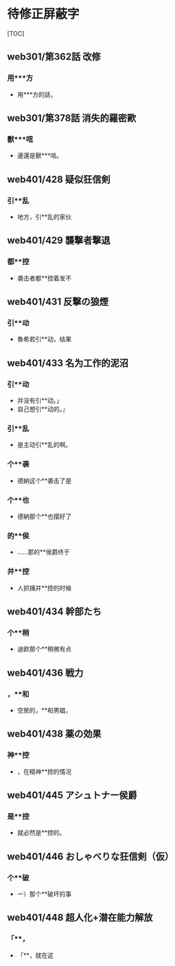 # 待修正屏蔽字

[TOC]

## web301/第362話 改修

### 用***方

- 用***方的話，


## web301/第378話 消失的羅密歐

### 獸***唁

- 邊還是獸***唁。


## web401/428 疑似狂信剣

### 引**乱

- 地方，引**乱的家伙


## web401/429 襲撃者撃退

### 都**控

- 袭击者都**控着发不


## web401/431 反撃の狼煙

### 引**动

- 魯希若引**动，结果


## web401/433 名为工作的泥沼

### 引**动

- 并没有引**动。」
- 自己想引**动的。』

### 引**乱

- 是主动引**乱的啊。

### 个**袭

- 德納这个**袭击了是

### 个**也

- 德納那个**也摆好了

### 的**侯

- ……那的**侯爵终于

### 并**控

- 人抓捕并**控的时候


## web401/434 幹部たち

### 个**稍

- 迪欧那个**稍微有点


## web401/436 戦力

### ，**和

- 空房的，**和男娼，


## web401/438 薬の効果

### 神**控

- ，在精神**控的情况


## web401/445 アシュトナー侯爵

### 是**控

- 就必然是**控的。


## web401/446 おしゃべりな狂信剣（仮）

### 个**破

- ー）那个**破坏的事


## web401/448 超人化+潜在能力解放

### 「**，

- 「**，就在这
